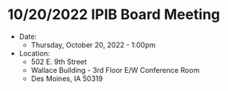 # 10/20/2022 IPIB Board Meeting

- Date: 
    - Thursday, October 20, 2022 - 1:00pm
- Location: 
    - 502 E. 9th Street
    - Wallace Building - 3rd Floor E/W Conference Room
    - Des Moines, IA 50319
